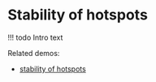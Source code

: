 # Stability of hotspots

!!! todo
    Intro text

Related demos:
- [stability of hotspots](../demos/stability_of_hotspots/)


